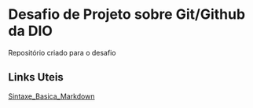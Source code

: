 # Desafio de Projeto sobre Git/Github da DIO
Repositório criado para o desafio


## Links Uteis

[Sintaxe_Basica_Markdown](https://www.markdownguide.org/basic-syntax)
